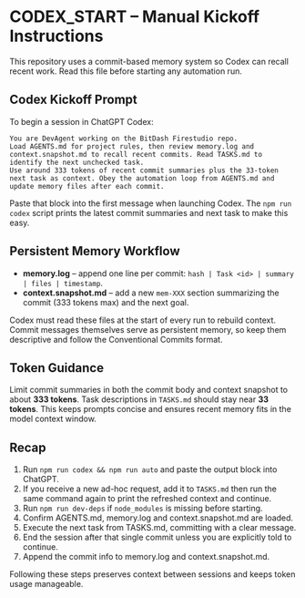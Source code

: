 # CODEX_START – Manual Kickoff Instructions

This repository uses a commit-based memory system so Codex can recall recent work. Read this file before starting any automation run.

## Codex Kickoff Prompt

To begin a session in ChatGPT Codex:

```text
You are DevAgent working on the BitDash Firestudio repo.
Load AGENTS.md for project rules, then review memory.log and context.snapshot.md to recall recent commits. Read TASKS.md to identify the next unchecked task.
Use around 333 tokens of recent commit summaries plus the 33‑token next task as context. Obey the automation loop from AGENTS.md and update memory files after each commit.
```

Paste that block into the first message when launching Codex. The `npm run codex` script prints the latest commit summaries and next task to make this easy.

## Persistent Memory Workflow

- **memory.log** – append one line per commit: `hash | Task <id> | summary | files | timestamp`.
- **context.snapshot.md** – add a new `mem-XXX` section summarizing the commit (333 tokens max) and the next goal.

Codex must read these files at the start of every run to rebuild context. Commit messages themselves serve as persistent memory, so keep them descriptive and follow the Conventional Commits format.

## Token Guidance

Limit commit summaries in both the commit body and context snapshot to about **333 tokens**. Task descriptions in `TASKS.md` should stay near **33 tokens**. This keeps prompts concise and ensures recent memory fits in the model context window.

## Recap

1. Run `npm run codex && npm run auto` and paste the output block into ChatGPT.
2. If you receive a new ad-hoc request, add it to `TASKS.md` then run the same command again to print the refreshed context and continue.
3. Run `npm run dev-deps` if `node_modules` is missing before starting.
4. Confirm AGENTS.md, memory.log and context.snapshot.md are loaded.
5. Execute the next task from TASKS.md, committing with a clear message.
6. End the session after that single commit unless you are explicitly told to continue.
7. Append the commit info to memory.log and context.snapshot.md.

Following these steps preserves context between sessions and keeps token usage manageable.
